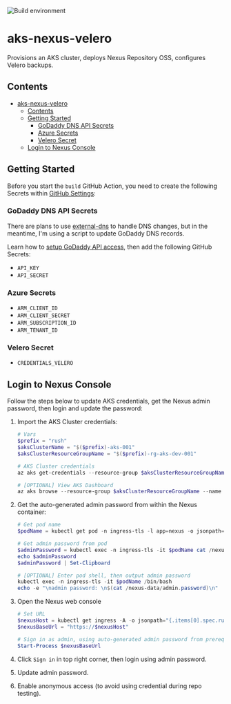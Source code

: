 ![Build environment](https://github.com/adamrushuk/aks-nexus-velero/workflows/Build%20environment/badge.svg)

# aks-nexus-velero

Provisions an AKS cluster, deploys Nexus Repository OSS, configures Velero backups.

## Contents

- [aks-nexus-velero](#aks-nexus-velero)
  - [Contents](#contents)
  - [Getting Started](#getting-started)
    - [GoDaddy DNS API Secrets](#godaddy-dns-api-secrets)
    - [Azure Secrets](#azure-secrets)
    - [Velero Secret](#velero-secret)
  - [Login to Nexus Console](#login-to-nexus-console)

## Getting Started

Before you start the `build` GitHub Action, you need to create the following Secrets within
[GitHub Settings](https://help.github.com/en/actions/configuring-and-managing-workflows/creating-and-storing-encrypted-secrets):

### GoDaddy DNS API Secrets

There are plans to use [external-dns](https://github.com/kubernetes-sigs/external-dns) to handle DNS changes, but
in the meantime, I'm using a script to update GoDaddy DNS records.

Learn how to [setup GoDaddy API access](https://developer.godaddy.com/getstarted), then add the following GitHub
Secrets:

- `API_KEY`
- `API_SECRET`

### Azure Secrets

<!-- TODO -->

- `ARM_CLIENT_ID`
- `ARM_CLIENT_SECRET`
- `ARM_SUBSCRIPTION_ID`
- `ARM_TENANT_ID`

### Velero Secret

<!-- TODO -->

- `CREDENTIALS_VELERO`

## Login to Nexus Console

Follow the steps below to update AKS credentials, get the Nexus admin password, then login and update the password:

1. Import the AKS Cluster credentials:

    ```powershell
    # Vars
    $prefix = "rush"
    $aksClusterName = "$($prefix)-aks-001"
    $aksClusterResourceGroupName = "$($prefix)-rg-aks-dev-001"

    # AKS Cluster credentials
    az aks get-credentials --resource-group $aksClusterResourceGroupName --name $aksClusterName --overwrite-existing

    # [OPTIONAL] View AKS Dashboard
    az aks browse --resource-group $aksClusterResourceGroupName --name $aksClusterName
    ```

1. Get the auto-generated admin password from within the Nexus container:

    ```powershell
    # Get pod name
    $podName = kubectl get pod -n ingress-tls -l app=nexus -o jsonpath="{.items[0].metadata.name}"

    # Get admin password from pod
    $adminPassword = kubectl exec -n ingress-tls -it $podName cat /nexus-data/admin.password
    echo $adminPassword
    $adminPassword | Set-Clipboard

    # [OPTIONAL] Enter pod shell, then output admin password
    kubectl exec -n ingress-tls -it $podName /bin/bash
    echo -e "\nadmin password: \n$(cat /nexus-data/admin.password)\n"
    ```

1. Open the Nexus web console

    ```powershell
    # Set URL
    $nexusHost = kubectl get ingress -A -o jsonpath="{.items[0].spec.rules[0].host}"
    $nexusBaseUrl = "https://$nexusHost"

    # Sign in as admin, using auto-generated admin password from prereqs section
    Start-Process $nexusBaseUrl
    ```

1. Click `Sign in` in top right corner, then login using admin password.
1. Update admin password.
1. Enable anonymous access (to avoid using credential during repo testing).
